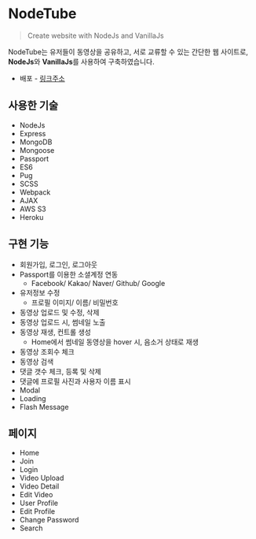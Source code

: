 # NodeTube
> Create website with NodeJs and VanillaJs 

NodeTube는 유저들이 동영상을 공유하고, 서로 교류할 수 있는 간단한 웹 사이트로, **NodeJs**와 **VanillaJs**를 사용하여 구축하였습니다.

* 배포 - [링크주소](링크주소)

## 사용한 기술
* NodeJs
* Express
* MongoDB
* Mongoose
* Passport
* ES6
* Pug
* SCSS
* Webpack
* AJAX
* AWS S3
* Heroku


## 구현 기능
* 회원가입, 로그인, 로그아웃
* Passport를 이용한 소셜계정 연동
    * Facebook/ Kakao/ Naver/ Github/ Google
* 유저정보 수정
    * 프로필 이미지/ 이름/ 비밀번호
* 동영상 업로드 및 수정, 삭제
* 동영상 업로드 시, 썸네일 노출
* 동영상 재생, 컨트롤 생성
    * Home에서 썸네일 동영상을 hover 시, 음소거 상태로 재생
* 동영상 조회수 체크
* 동영상 검색
* 댓글 갯수 체크, 등록 및 삭제
* 댓글에 프로필 사진과 사용자 이름 표시
* Modal
* Loading
* Flash Message


## 페이지
* Home
* Join
* Login
* Video Upload
* Video Detail
* Edit Video
* User Profile
* Edit Profile
* Change Password
* Search
